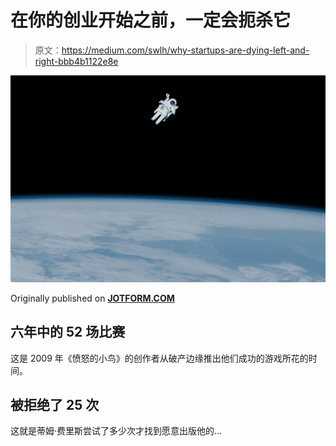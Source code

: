 # 在你的创业开始之前，一定会扼杀它

> 原文：<https://medium.com/swlh/why-startups-are-dying-left-and-right-bbb4b1122e8e>

![](img/4cfe88da1a3713701dd63d6d65e9366b.png)

Originally published on [**JOTFORM.COM**](http://jotform.com)

## 六年中的 52 场比赛

这是 2009 年《愤怒的小鸟》的创作者从破产边缘推出他们成功的游戏所花的时间。

## 被拒绝了 25 次

这就是蒂姆·费里斯尝试了多少次才找到愿意出版他的…